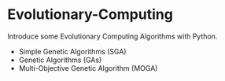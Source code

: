 # Evolutionary-Computing
Introduce some Evolutionary Computing Algorithms with Python.

* Simple Genetic Algorithms (SGA)  
* Genetic Algorithms (GAs)
* Multi-Objective Genetic Algorithm (MOGA)  
